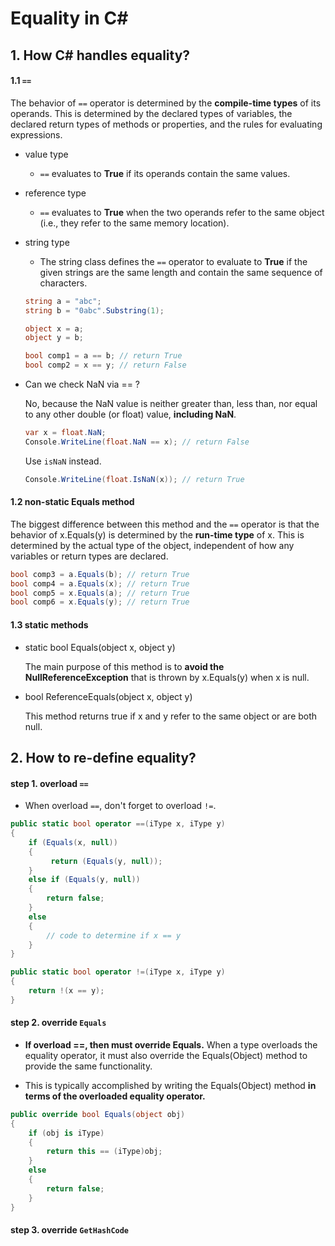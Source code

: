 # Equality in C#

## 1. How C# handles equality?

#### 1.1 `==`

The behavior of `==` operator is determined by the __compile-time types__ of its operands. This is determined by the declared types of variables, the declared return types of methods or properties, and the rules for evaluating expressions. 

* value type
    * `==` evaluates to __True__ if its operands contain the same values.
    
* reference type
    * `==` evaluates to __True__ when the two operands refer to the same object (i.e., they refer to the same memory location). 
    
* string type
    * The string class defines the `==` operator to evaluate to __True__ if the given strings are the same length and contain the same sequence of characters.

    ```csharp
    string a = "abc";
    string b = "0abc".Substring(1);

    object x = a;
    object y = b;

    bool comp1 = a == b; // return True
    bool comp2 = x == y; // return False
    ```
* Can we check NaN via == ?

   No, because the NaN value is neither greater than, less than, nor equal to any other double (or float) value, __including NaN__. 

   ```csharp
   var x = float.NaN;
   Console.WriteLine(float.NaN == x); // return False
   ```

   Use `isNaN` instead.
   ```csharp
   Console.WriteLine(float.IsNaN(x)); // return True
   ```
#### 1.2 non-static Equals method

The biggest difference between this method and the `==` operator is that the behavior of x.Equals(y) is determined by the __run-time type__ of x. This is determined by the actual type of the object, independent of how any variables or return types are declared.

```csharp
bool comp3 = a.Equals(b); // return True
bool comp4 = a.Equals(x); // return True
bool comp5 = x.Equals(a); // return True
bool comp6 = x.Equals(y); // return True
```

#### 1.3 static methods

* static bool Equals(object x, object y)

   The main purpose of this method is to __avoid the NullReferenceException__ that is thrown by x.Equals(y) when x is null.

* bool ReferenceEquals(object x, object y)

   This method returns true if x and y refer to the same object or are both null. 

## 2. How to re-define equality?

#### step 1. overload `==`

* When overload `==`, don't forget to overload `!=`.

```csharp
public static bool operator ==(iType x, iType y)
{
    if (Equals(x, null))
    {
         return (Equals(y, null));
    }
    else if (Equals(y, null))
    {
        return false;
    }
    else
    {
        // code to determine if x == y
    }
}

public static bool operator !=(iType x, iType y)
{
    return !(x == y);
}
```

#### step 2. override `Equals`

* __If overload ==, then must override Equals.__ When a type overloads the equality operator, it must also override the Equals(Object) method to provide the same functionality. 

* This is typically accomplished by writing the Equals(Object) method __in terms of the overloaded equality operator.__

```csharp
public override bool Equals(object obj)
{
    if (obj is iType)
    {
        return this == (iType)obj;
    }
    else
    {
        return false;
    }
}
```

#### step 3. override `GetHashCode`


